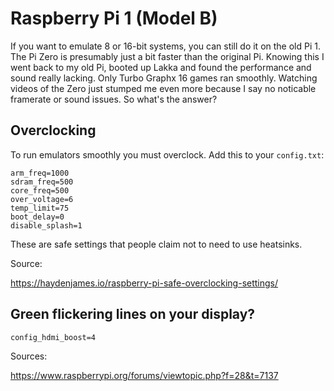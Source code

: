 # Raspberry Pi 1 (Model B)

If you want to emulate 8 or 16-bit systems, you can still do it on the old Pi 1. The Pi Zero is presumably just a bit faster than the original Pi. Knowing this I went back to my old Pi, booted up Lakka and found the performance and sound really lacking. Only Turbo Graphx 16 games ran smoothly. Watching videos of the Zero just stumped me even more because I say no noticable framerate or sound issues. So what's the answer?

## Overclocking

To run emulators smoothly you must overclock. Add this to your `config.txt`:

```
arm_freq=1000
sdram_freq=500
core_freq=500
over_voltage=6
temp_limit=75
boot_delay=0
disable_splash=1
```

These are safe settings that people claim not to need to use heatsinks.

Source:

https://haydenjames.io/raspberry-pi-safe-overclocking-settings/


## Green flickering lines on your display?

```
config_hdmi_boost=4
```

Sources:

https://www.raspberrypi.org/forums/viewtopic.php?f=28&t=7137
